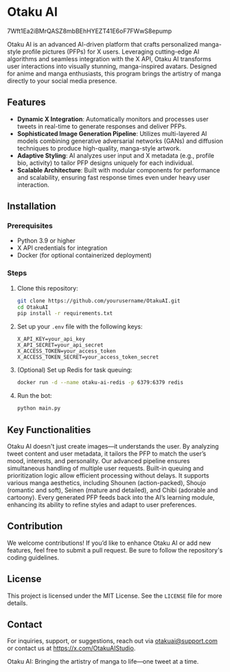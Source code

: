 # Otaku AI

7Wft1Ea2iBMrQASZ8mbBEhHYEZT41E6oF7FWwS8epump

Otaku AI is an advanced AI-driven platform that crafts personalized manga-style profile pictures (PFPs) for X users. Leveraging cutting-edge AI algorithms and seamless integration with the X API, Otaku AI transforms user interactions into visually stunning, manga-inspired avatars. Designed for anime and manga enthusiasts, this program brings the artistry of manga directly to your social media presence.

## Features

- **Dynamic X Integration**: Automatically monitors and processes user tweets in real-time to generate responses and deliver PFPs.
- **Sophisticated Image Generation Pipeline**: Utilizes multi-layered AI models combining generative adversarial networks (GANs) and diffusion techniques to produce high-quality, manga-style artwork.
- **Adaptive Styling**: AI analyzes user input and X metadata (e.g., profile bio, activity) to tailor PFP designs uniquely for each individual.
- **Scalable Architecture**: Built with modular components for performance and scalability, ensuring fast response times even under heavy user interaction.

## Installation

### Prerequisites
- Python 3.9 or higher
- X API credentials for integration
- Docker (for optional containerized deployment)

### Steps

1. Clone this repository:
   ```bash
   git clone https://github.com/yourusername/OtakuAI.git
   cd OtakuAI
   pip install -r requirements.txt
   ```
2. Set up your `.env` file with the following keys:
   ```
   X_API_KEY=your_api_key
   X_API_SECRET=your_api_secret
   X_ACCESS_TOKEN=your_access_token
   X_ACCESS_TOKEN_SECRET=your_access_token_secret
   ```
3. (Optional) Set up Redis for task queuing:
   ```bash
   docker run -d --name otaku-ai-redis -p 6379:6379 redis
   ```
4. Run the bot:
   ```bash
   python main.py
   ```

## Key Functionalities

Otaku AI doesn't just create images—it understands the user. By analyzing tweet content and user metadata, it tailors the PFP to match the user’s mood, interests, and personality. Our advanced pipeline ensures simultaneous handling of multiple user requests. Built-in queuing and prioritization logic allow efficient processing without delays. It supports various manga aesthetics, including Shounen (action-packed), Shoujo (romantic and soft), Seinen (mature and detailed), and Chibi (adorable and cartoony). Every generated PFP feeds back into the AI’s learning module, enhancing its ability to refine styles and adapt to user preferences.

## Contribution

We welcome contributions! If you’d like to enhance Otaku AI or add new features, feel free to submit a pull request. Be sure to follow the repository's coding guidelines.

## License

This project is licensed under the MIT License. See the `LICENSE` file for more details.

## Contact

For inquiries, support, or suggestions, reach out via otakuai@support.com or contact us at https://x.com/OtakuAIStudio.

Otaku AI: Bringing the artistry of manga to life—one tweet at a time.
